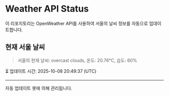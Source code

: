 
# Weather API Status

이 리포지토리는 OpenWeather API를 사용하여 서울의 날씨 정보를 자동으로 업데이트합니다.

## 현재 서울 날씨
> 서울의 현재 날씨: overcast clouds, 온도: 20.76°C, 습도: 60%

⏳ 업데이트 시간: 2025-10-08 20:49:37 (UTC)

---
자동 업데이트 봇에 의해 관리됩니다.
